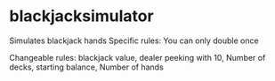 # blackjacksimulator
Simulates blackjack hands
Specific rules: You can only double once

Changeable rules: blackjack value, dealer peeking with 10, Number of decks, starting balance, Number of hands

